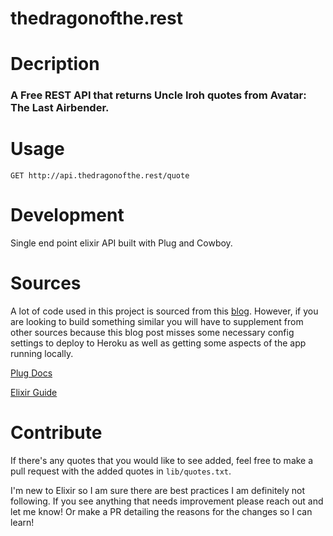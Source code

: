 # thedragonofthe.rest

# Decription
### A Free REST API that returns Uncle Iroh quotes from Avatar: The Last Airbender.

# Usage

```
GET http://api.thedragonofthe.rest/quote
```

# Development

Single end point elixir API built with Plug and Cowboy.

<!-- To run locally:

Make sure you have elixir installed -->
<!-- 
```
  mix run --no-halt
``` -->

<!-- # Licenses: -->

<!-- **TODO: Add description** -->

# Sources

A lot of code used in this project is sourced from this [blog](https://blog.lelonek.me/minimal-elixir-http2-server-64188d0c1f3a). However, if you are looking to build something similar you will have to supplement from other sources because this blog post misses some necessary config settings to deploy to Heroku as well as getting some aspects of the app running locally. 

[Plug Docs](https://hexdocs.pm/plug/readme.html)

[Elixir Guide](https://elixir-lang.org/getting-started/introduction.html)

# Contribute

If there's any quotes that you would like to see added, feel free to make a pull request with the added quotes in `lib/quotes.txt`.

I'm new to Elixir so I am sure there are best practices I am definitely not following. If you see anything that needs improvement please reach out and let me know! Or make a PR detailing the reasons for the changes so I can learn!
